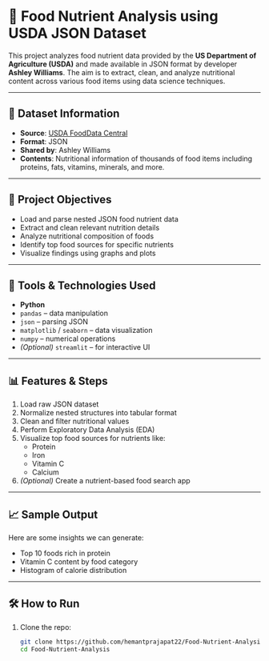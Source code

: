 # 🥗 Food Nutrient Analysis using USDA JSON Dataset

This project analyzes food nutrient data provided by the **US Department of Agriculture (USDA)** and made available in JSON format by developer **Ashley Williams**. The aim is to extract, clean, and analyze nutritional content across various food items using data science techniques.

---

## 📂 Dataset Information

- **Source**: [USDA FoodData Central](https://fdc.nal.usda.gov/)
- **Format**: JSON
- **Shared by**: Ashley Williams
- **Contents**: Nutritional information of thousands of food items including proteins, fats, vitamins, minerals, and more.

---

## 🎯 Project Objectives

- Load and parse nested JSON food nutrient data
- Extract and clean relevant nutrition details
- Analyze nutritional composition of foods
- Identify top food sources for specific nutrients
- Visualize findings using graphs and plots

---

## 🧰 Tools & Technologies Used

- **Python**
- `pandas` – data manipulation  
- `json` – parsing JSON  
- `matplotlib` / `seaborn` – data visualization  
- `numpy` – numerical operations  
- *(Optional)* `streamlit` – for interactive UI

---

## 📊 Features & Steps

1. Load raw JSON dataset
2. Normalize nested structures into tabular format
3. Clean and filter nutritional values
4. Perform Exploratory Data Analysis (EDA)
5. Visualize top food sources for nutrients like:
   - Protein
   - Iron
   - Vitamin C
   - Calcium
6. *(Optional)* Create a nutrient-based food search app

---

## 📈 Sample Output

Here are some insights we can generate:
- Top 10 foods rich in protein
- Vitamin C content by food category
- Histogram of calorie distribution

---

## 🛠️ How to Run

1. Clone the repo:
   ```bash
   git clone https://github.com/hemantprajapat22/Food-Nutrient-Analysis.git
   cd Food-Nutrient-Analysis
